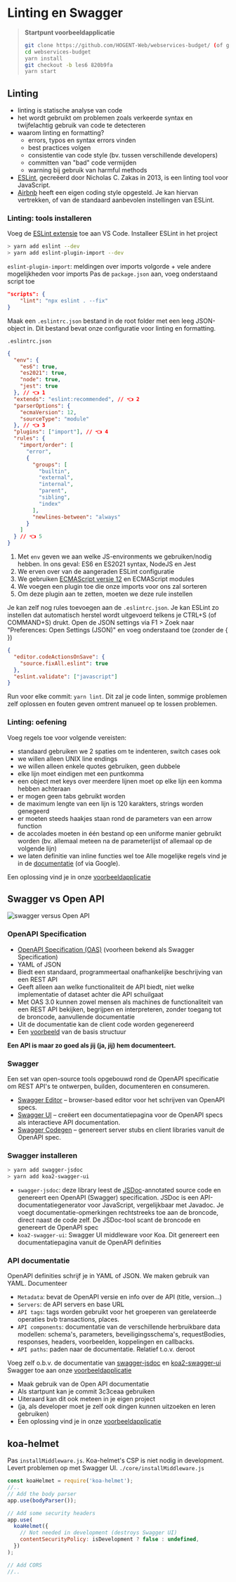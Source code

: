# Linting en Swagger

> **Startpunt voorbeeldapplicatie**
>
> ```bash
> git clone https://github.com/HOGENT-Web/webservices-budget/ (of git pull als het niet de eerste keer is)
> cd webservices-budget
> yarn install
> git checkout -b les6 820b9fa
> yarn start
> ```

## Linting

- linting is statische analyse van code
- het wordt gebruikt om problemen zoals verkeerde syntax en twijfelachtig gebruik van code te detecteren
- waarom linting en formatting?
  - errors, typos en syntax errors vinden
  - best practices volgen
  - consistentie van code style (bv. tussen verschillende developers)
  - committen van "bad" code vermijden
  - warning bij gebruik van harmful methods
- [ESLint](https://github.com/eslint/eslint), gecreëerd door Nicholas C. Zakas in 2013, is een linting tool voor JavaScript.
- [Airbnb](https://github.com/airbnb/javascript) heeft een eigen coding style opgesteld. Je kan hiervan vertrekken, of van de standaard aanbevolen instellingen van ESLint.

### Linting: tools installeren

Voeg de [ESLint extensie](https://marketplace.visualstudio.com/items?itemName=dbaeumer.vscode-eslint) toe aan VS Code. Installeer ESLint in het project

```bash
> yarn add eslint --dev
> yarn add eslint-plugin-import --dev
```

`eslint-plugin-import`: meldingen over imports volgorde + vele andere mogelijkheden voor imports
Pas de `package.json` aan, voeg onderstaand script toe

```json
"scripts": {
	"lint": "npx eslint . --fix"
}
```

Maak een `.eslintrc.json` bestand in de root folder met een leeg JSON-object in. Dit bestand bevat onze configuratie voor linting en formatting.

`.eslintrc.json`

```json
{
  "env": {
    "es6": true,
    "es2021": true,
    "node": true,
    "jest": true
  }, // 👈 1
  "extends": "eslint:recommended", // 👈 2
  "parserOptions": {
    "ecmaVersion": 12,
    "sourceType": "module"
  }, // 👈 3
  "plugins": ["import"], // 👈 4
  "rules": {
    "import/order": [
      "error",
      {
        "groups": [
          "builtin",
          "external",
          "internal",
          "parent",
          "sibling",
          "index"
        ],
        "newlines-between": "always"
      }
    ]
  } // 👈 5
}
```

1. Met `env` geven we aan welke JS-environments we gebruiken/nodig hebben. In ons geval: ES6 en ES2021 syntax, NodeJS en Jest
2. We erven over van de aangeraden ESLint configuratie
3. We gebruiken [ECMAScript versie 12](https://dev.to/naimlatifi5/ecmascript-2021-es12-new-features-2l67) en ECMAScript modules
4. We voegen een plugin toe die onze imports voor ons zal sorteren
5. Om deze plugin aan te zetten, moeten we deze rule instellen

Je kan zelf nog rules toevoegen aan de `.eslintrc.json`. Je kan ESLint zo instellen dat automatisch herstel wordt uitgevoerd telkens je CTRL+S (of COMMAND+S) drukt. Open de JSON settings via F1 > Zoek naar "Preferences: Open Settings (JSON)" en voeg onderstaand toe (zonder de { })

```json
{
  "editor.codeActionsOnSave": {
    "source.fixAll.eslint": true
  },
  "eslint.validate": ["javascript"]
}
```

Run voor elke commit: `yarn lint`. Dit zal je code linten, sommige problemen zelf oplossen en fouten geven omtrent manueel op te lossen problemen.

### Linting: oefening

Voeg regels toe voor volgende vereisten:

- standaard gebruiken we 2 spaties om te indenteren, switch cases ook
- we willen alleen UNIX line endings
- we willen alleen enkele quotes gebruiken, geen dubbele
- elke lijn moet eindigen met een puntkomma
- een object met keys over meerdere lijnen moet op elke lijn een komma hebben achteraan
- er mogen geen tabs gebruikt worden
- de maximum lengte van een lijn is 120 karakters, strings worden genegeerd
- er moeten steeds haakjes staan rond de parameters van een arrow function
- de accolades moeten in één bestand op een uniforme manier gebruikt worden (bv. allemaal meteen na de parameterlijst of allemaal op de volgende lijn)
- we laten definitie van inline functies wel toe
  Alle mogelijke regels vind je in de [documentatie](https://eslint.org/docs/latest/rules/) (of via Google).

Een oplossing vind je in onze [voorbeeldapplicatie](https://github.com/HOGENT-Web/webservices-budget)

## Swagger vs Open API

![swagger versus Open API](./images/swagger.png)

### OpenAPI Specification

- [OpenAPI Specification (OAS)](https://swagger.io/specification/) (voorheen bekend als Swagger Specification)
- YAML of JSON
- Biedt een standaard, programmeertaal onafhankelijke beschrijving van een REST API
- Geeft alleen aan welke functionaliteit de API biedt, niet welke implementatie of dataset achter die API schuilgaat
- Met OAS 3.0 kunnen zowel mensen als machines de functionaliteit van een REST API bekijken, begrijpen en interpreteren, zonder toegang tot de broncode, aanvullende documentatie
- Uit de documentatie kan de client code worden gegenereerd
- Een [voorbeeld](https://swagger.io/docs/specification/basic-structure/) van de basis structuur

**Een API is maar zo goed als jij (ja, jij) hem documenteert.**

### Swagger

Een set van open-source tools opgebouwd rond de OpenAPI specificatie om REST API's te ontwerpen, builden, documenteren en consumeren.

- [Swagger Editor](https://editor.swagger.io/) – browser-based editor voor het schrijven van OpenAPI specs.
- [Swagger UI](https://swagger.io/tools/swagger-ui/) – creëert een documentatiepagina voor de OpenAPI specs als interactieve API documentation.
- [Swagger Codegen](https://github.com/swagger-api/swagger-codegen) – genereert server stubs en client libraries vanuit de OpenAPI spec.

### Swagger installeren

```bash
> yarn add swagger-jsdoc
> yarn add koa2-swagger-ui
```

- `swagger-jsdoc`: deze library leest de [JSDoc](https://jsdoc.app/)-annotated source code en genereert een OpenAPI (Swagger) specification. JSDoc is een API-documentatiegenerator voor JavaScript, vergelijkbaar met Javadoc. Je voegt documentatie-opmerkingen rechtstreeks toe aan de broncode, direct naast de code zelf. De JSDoc-tool scant de broncode en genereert de OpenAPI spec
- `koa2-swagger-ui`: Swagger UI middleware voor Koa. Dit genereert een documentatiepagina vanuit de OpenAPI definities

### API documentatie

OpenAPI definities schrijf je in YAML of JSON. We maken gebruik van YAML. Documenteer

- `Metadata`: bevat de OpenAPI versie en info over de API (title, version...)
- `Servers`: de API servers en base URL
- `API tags`: tags worden gebruikt voor het groeperen van gerelateerde operaties bvb transactions, places.
- `API components`: documentatie van de verschillende herbruikbare data modellen: schema's, parameters, beveiligingsschema's, requestBodies, responses, headers, voorbeelden, koppelingen en callbacks.
- `API paths`: paden naar de documentatie. Relatief t.o.v. deroot

Voeg zelf o.b.v. de documentatie van [swagger-jsdoc](https://www.npmjs.com/package/swagger-jsdoc) en [koa2-swagger-ui](https://www.npmjs.com/package/koa2-swagger-ui) Swagger toe aan onze [voorbeeldapplicatie](https://github.com/HOGENT-Web/webservices-budget)

- Maak gebruik van de Open API documentatie
- Als startpunt kan je commit 3c3ceaa gebruiken
- Uiteraard kan dit ook meteen in je eigen project
- (ja, als developer moet je zelf ook dingen kunnen uitzoeken en leren gebruiken)
- Een oplossing vind je in onze [voorbeeldapplicatie](https://github.com/HOGENT-Web/webservices-budget)

## koa-helmet

Pas `installMiddleware.js`. Koa-helmet's CSP is niet nodig in development. Levert problemen op met Swagger UI.
`./core/installMiddleware.js`

```js
const koaHelmet = require('koa-helmet');
//..
// Add the body parser
app.use(bodyParser());

// Add some security headers
app.use(
  koaHelmet({
    // Not needed in development (destroys Swagger UI)
    contentSecurityPolicy: isDevelopment ? false : undefined,
  })
);

// Add CORS
//..
```
